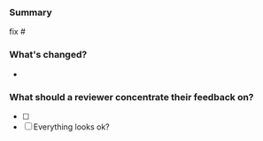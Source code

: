 ### Summary
<!-- Describe the purpose of the PR.
Is it fixing a bug or adding a feature? -->

fix #<!-- Enter relevant issue number here -->

### What's changed?
<!-- In the section, describe in more detail what this PR will change.
We recommend using bullet points. -->

- <!-- Enter functionality or filename that has changed here -->

### What should a reviewer concentrate their feedback on?
<!-- You can request specific feedback in this section.
We recommend using check boxes. -->

- [ ] <!-- Enter specific type of feedback here -->
- [ ] Everything looks ok?
